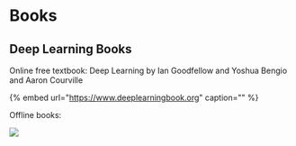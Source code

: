 # Books

## Deep Learning Books

Online free textbook: Deep Learning by Ian Goodfellow and Yoshua Bengio and Aaron Courville

{% embed url="https://www.deeplearningbook.org" caption="" %}

Offline books:

![](https://github.com/ykkimhgu/DLIP_doc/tree/3298e5d2a4b6369e5cef7973dd93eef44ca7addf/.gitbook/assets/image%20%2821%29.png)

